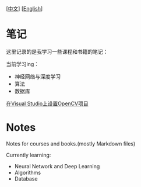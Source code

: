 \[[中文](#笔记)\]	\[[English](#Notes)\]

# 笔记

这里记录的是我学习一些课程和书籍的笔记：

当前学习ing：

- 神经网络与深度学习
- 算法
- 数据库



[在Visual Studio上设置OpenCV项目](./OpenCV-Setup.md)

# Notes

Notes for courses and books.(mostly Markdown files)

Currently learning:

- Neural Network and Deep Learning
- Algorithms
- Database



